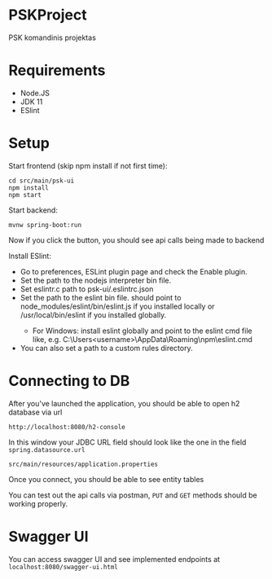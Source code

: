 # PSKProject
PSK komandinis projektas

# Requirements
  - Node.JS
  - JDK 11
  - ESlint
  
# Setup
Start frontend (skip npm install if not first time):
```
cd src/main/psk-ui
npm install
npm start
```

Start backend: 
```
mvnw spring-boot:run
```

Now if you click the button, you should see api calls being made to backend

Install ESlint:
- Go to preferences, ESLint plugin page and check the Enable plugin.
- Set the path to the nodejs interpreter bin file.
- Set eslintr.c path to psk-ui/.eslintrc.json
- Set the path to the eslint bin file. should point to <project path>node_modules/eslint/bin/eslint.js if you installed locally or /usr/local/bin/eslint if you installed globally.
    - For Windows: install eslint globally and point to the eslint cmd file like, e.g. C:\Users\<username>\AppData\Roaming\npm\eslint.cmd
- You can also set a path to a custom rules directory.

# Connecting to DB

After you've launched the application, you should be able to open h2 database via url
```
http://localhost:8080/h2-console
```

In this window your JDBC URL field should look like the one in the field `spring.datasource.url`

```
src/main/resources/application.properties
```

Once you connect, you should be able to see entity tables

You can test out the api calls via postman, `PUT` and `GET` methods should be working properly.

# Swagger UI

You can access swagger UI and see implemented endpoints at
```localhost:8080/swagger-ui.html```